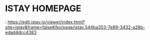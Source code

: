 # ISTAY HOMEPAGE

: https://edit.istay.io/viewer/index.html?site=istay&frame=false#/ko/page/istay.544ba353-7e89-3432-a28b-edad4dcc4383
